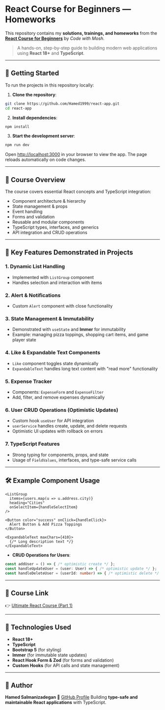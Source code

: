 

# React Course for Beginners — Homeworks 

This repository contains my **solutions, trainings, and homeworks** from the **[React Course for Beginners](https://codewithmosh.com/p/ultimate-react-part1)** by *Code with Mosh*.

> A hands-on, step-by-step guide to building modern web applications using **React 18+** and **TypeScript**.

---

## 🚀 Getting Started

To run the projects in this repository locally:

1. **Clone the repository**:

```bash
git clone https://github.com/Hamed1999/react-app.git
cd react-app
```

2. **Install dependencies**:

```bash
npm install
```

3. **Start the development server**:

```bash
npm run dev
```

Open [http://localhost:3000](http://localhost:3000) in your browser to view the app. The page reloads automatically on code changes.

---

## 📘 Course Overview

The course covers essential React concepts and TypeScript integration:

* Component architecture & hierarchy
* State management & props
* Event handling
* Forms and validation
* Reusable and modular components
* TypeScript types, interfaces, and generics
* API integration and CRUD operations

---

## 🎯 Key Features Demonstrated in Projects

### 1. **Dynamic List Handling**

* Implemented with `ListGroup` component
* Handles selection and interaction with items

### 2. **Alert & Notifications**

* Custom `Alert` component with close functionality

### 3. **State Management & Immutability**

* Demonstrated with `useState` and **Immer** for immutability
* Example: managing pizza toppings, shopping cart items, and game player state

### 4. **Like & Expandable Text Components**

* `Like` component toggles state dynamically
* `ExpandableText` handles long text content with "read more" functionality

### 5. **Expense Tracker**

* Components: `ExpenseForm` and `ExpenseFilter`
* Add, filter, and remove expenses dynamically

### 6. **User CRUD Operations (Optimistic Updates)**

* Custom hook `useUser` for API integration
* `userService` handles create, update, and delete requests
* Optimistic UI updates with rollback on errors

### 7. **TypeScript Features**

* Strong typing for components, props, and state
* Usage of `FieldValues`, interfaces, and type-safe service calls

---

## 🛠 Example Component Usage

```tsx
<ListGroup
  items={users.map(u => u.address.city)}
  heading="Cities"
  onSelectItem={handleSelectItem}
/>

<Button color="success" onClick={handleClick}>
  Alert Button & Add Pizza Toppings
</Button>

<ExpandableText maxChars={410}>
  {/* Long description text */}
</ExpandableText>
```

* **CRUD Operations for Users**:

```ts
const addUser = () => { /* optimistic create */ };
const handleUpdateUser = (user: User) => { /* optimistic update */ };
const handleDeleteUser = (userId: number) => { /* optimistic delete */ };
```

---

## 🔗 Course Link

👉 [Ultimate React Course (Part 1)](https://codewithmosh.com/p/ultimate-react-part1)

---

## 📂 Technologies Used

* **React 18+**
* **TypeScript**
* **Bootstrap 5** (for styling)
* **Immer** (for immutable state updates)
* **React Hook Form & Zod** (for forms and validation)
* **Custom Hooks** (for API calls and state management)

---

## 👤 Author

**Hamed Salmanizadegan**
📍 [GitHub Profile](https://github.com/Hamed1999)
Building **type-safe and maintainable React applications** with TypeScript.



